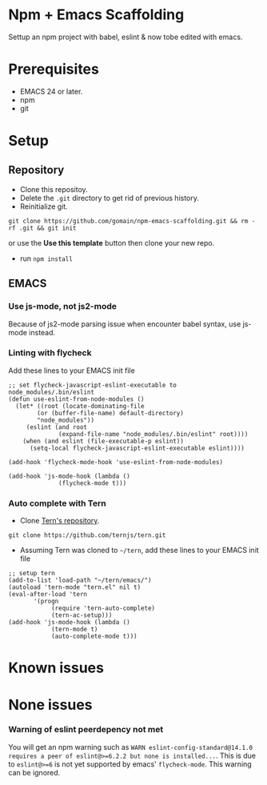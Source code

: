 # Npm + Emacs Scaffolding
Settup an npm project with babel, eslint & now tobe edited with emacs.
# Prerequisites
  * EMACS 24 or later.
  * npm
  * git
# Setup
## Repository
 * Clone this repositoy.
 * Delete the `.git` directory to get rid of previous history.
 * Reinitialize git.
 ```
 git clone https://github.com/gomain/npm-emacs-scaffolding.git && rm -rf .git && git init
 ```
 or use the **Use this template** button then clone your new repo.
 * run `npm install`
## EMACS
### Use js-mode, not js2-mode
Because of js2-mode parsing issue when encounter babel syntax, use js-mode instead.
### Linting with flycheck
Add these lines to your EMACS init file
```
;; set flycheck-javascript-eslint-executable to node_modules/.bin/eslint
(defun use-eslint-from-node-modules ()
  (let* ((root (locate-dominating-file 
		(or (buffer-file-name) default-directory)
		"node_modules"))
	 (eslint (and root
		      (expand-file-name "node_modules/.bin/eslint" root))))
    (when (and eslint (file-executable-p eslint))
      (setq-local flycheck-javascript-eslint-executable eslint))))

(add-hook 'flycheck-mode-hook 'use-eslint-from-node-modules)

(add-hook 'js-mode-hook (lambda ()
			  (flycheck-mode t)))
```        
### Auto complete with Tern
  * Clone [Tern's repository](https://github.com/ternjs/tern).
  ```
  git clone https://github.com/ternjs/tern.git
  ```
  * Assuming Tern was cloned to `~/tern`, add these lines to your EMACS init file
  ```
  ;; setup tern
  (add-to-list 'load-path "~/tern/emacs/")
  (autoload 'tern-mode "tern.el" nil t)
  (eval-after-load 'tern
	  	 '(progn
		      (require 'tern-auto-complete)
		      (tern-ac-setup)))
  (add-hook 'js-mode-hook (lambda ()
	  		  (tern-mode t)
		  	  (auto-complete-mode t)))
  ```
# Known issues
# None issues
### Warning of eslint peerdepency not met
You will get an npm warning such as `WARN eslint-config-standard@14.1.0 requires a peer of eslint@>=6.2.2 but none is installed...`. This is due to `eslint@>=6` is not yet supported by emacs' `flycheck-mode`. This warning can be ignored.
